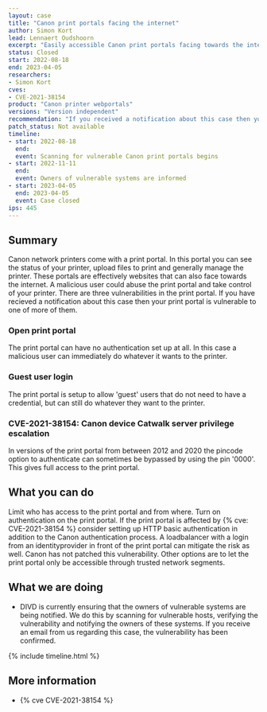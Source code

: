 ```yaml
---
layout: case
title: "Canon print portals facing the internet"
author: Simon Kort
lead: Lennaert Oudshoorn
excerpt: "Easily accessible Canon print portals facing towards the internet can lead to full access to the administration interface of the printer."
status: Closed
start: 2022-08-18
end: 2023-04-05
researchers:
- Simon Kort
cves: 
- CVE-2021-38154
product: "Canon printer webportals"
versions: "Version independent"
recommendation: "If you received a notification about this case then your Canon print portal was detected as having one, or more, of the three vulnerabilities listed below. DIVD recommends to shield Canon print portals from the internet through a proxy, extra login or by not facing the portal towards the internet. Canon does not provide guidance, nor will it fix the CVE that is associated with one of the vulnerabilities."
patch_status: Not available
timeline:
- start: 2022-08-18
  end:
  event: Scanning for vulnerable Canon print portals begins
- start: 2022-11-11
  end:
  event: Owners of vulnerable systems are informed
- start: 2023-04-05
  end: 2023-04-05
  event: Case closed
ips: 445
---
```


## Summary
Canon network printers come with a print portal. In this portal you can see the status of your printer, upload files to print and generally manage the printer. These portals are effectively websites that can also face towards the internet. A malicious user could abuse the print portal and take control of your printer. There are three vulnerabilities in the print portal. If you have recieved a notification about this case then your print portal is vulnerable to one of more of them.

### Open print portal
The print portal can have no authentication set up at all. In this case a malicious user can immediately do whatever it wants to the printer.

### Guest user login
The print portal is setup to allow 'guest' users that do not need to have a credential, but can still do whatever they want to the printer.

### CVE-2021-38154: Canon device Catwalk server privilege escalation
In versions of the print portal from between 2012 and 2020 the pincode option to authenticate can sometimes be bypassed by using the pin '0000'. This gives full access to the print portal.

## What you can do
Limit who has access to the print portal and from where. Turn on authentication on the print portal. If the print portal is affected by {% cve: CVE-2021-38154 %} consider setting up HTTP basic authentication in addition to the Canon authentication process. A loadbalancer with a login from an identityprovider in front of the print portal can mitigate the risk as well. Canon has not patched this vulnerability. Other options are to let the print portal only be accessible through trusted network segments.

## What we are doing

* DIVD is currently ensuring that the owners of vulnerable systems are being notified. We do this by scanning for vulnerable hosts, verifying the vulnerability and notifying the owners of these systems. If you receive an email from us regarding this case, the vulnerability has been confirmed.

{% include timeline.html %}

## More information

* {% cve CVE-2021-38154 %}
